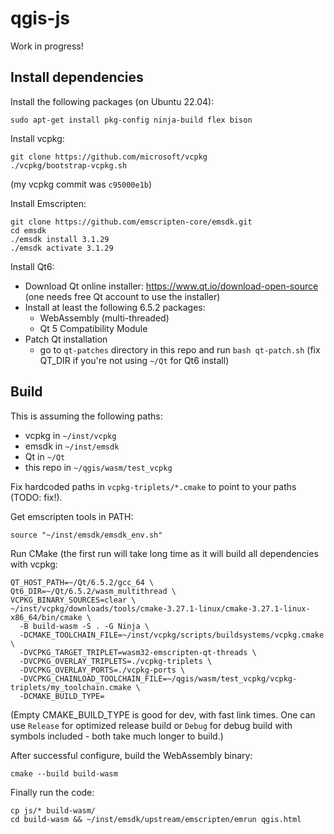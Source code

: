 
# qgis-js

Work in progress!

## Install dependencies

Install the following packages (on Ubuntu 22.04):

```
sudo apt-get install pkg-config ninja-build flex bison
```

Install vcpkg:
```
git clone https://github.com/microsoft/vcpkg
./vcpkg/bootstrap-vcpkg.sh
```
(my vcpkg commit was `c95000e1b`)

Install Emscripten:
```
git clone https://github.com/emscripten-core/emsdk.git
cd emsdk
./emsdk install 3.1.29
./emsdk activate 3.1.29
```

Install Qt6:

- Download Qt online installer: https://www.qt.io/download-open-source (one needs free Qt account to use the installer)
- Install at least the following 6.5.2 packages:
  - WebAssembly (multi-threaded)
  - Qt 5 Compatibility Module
- Patch Qt installation
  - go to `qt-patches` directory in this repo and run `bash qt-patch.sh` (fix QT_DIR if you're not using `~/Qt` for Qt6 install)


## Build

This is assuming the following paths:
- vcpkg in `~/inst/vcpkg`
- emsdk in `~/inst/emsdk`
- Qt in `~/Qt`
- this repo in `~/qgis/wasm/test_vcpkg`

Fix hardcoded paths in `vcpkg-triplets/*.cmake` to point to your paths (TODO: fix!).

Get emscripten tools in PATH:
```
source "~/inst/emsdk/emsdk_env.sh"
```

Run CMake (the first run will take long time as it will build all dependencies with vcpkg:
```
QT_HOST_PATH=~/Qt/6.5.2/gcc_64 \
Qt6_DIR=~/Qt/6.5.2/wasm_multithread \
VCPKG_BINARY_SOURCES=clear \
~/inst/vcpkg/downloads/tools/cmake-3.27.1-linux/cmake-3.27.1-linux-x86_64/bin/cmake \
  -B build-wasm -S . -G Ninja \
  -DCMAKE_TOOLCHAIN_FILE=~/inst/vcpkg/scripts/buildsystems/vcpkg.cmake \
  -DVCPKG_TARGET_TRIPLET=wasm32-emscripten-qt-threads \
  -DVCPKG_OVERLAY_TRIPLETS=./vcpkg-triplets \
  -DVCPKG_OVERLAY_PORTS=./vcpkg-ports \
  -DVCPKG_CHAINLOAD_TOOLCHAIN_FILE=~/qgis/wasm/test_vcpkg/vcpkg-triplets/my_toolchain.cmake \
  -DCMAKE_BUILD_TYPE=
```
(Empty CMAKE_BUILD_TYPE is good for dev, with fast link times. One can use `Release` for optimized
release build or `Debug` for debug build with symbols included - both take much longer to build.)

After successful configure, build the WebAssembly binary:
```
cmake --build build-wasm
```

Finally run the code:
```
cp js/* build-wasm/
cd build-wasm && ~/inst/emsdk/upstream/emscripten/emrun qgis.html
```
